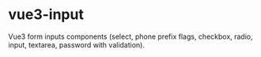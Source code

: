 # vue3-input
Vue3 form inputs components (select, phone prefix flags, checkbox, radio, input, textarea, password with validation).
